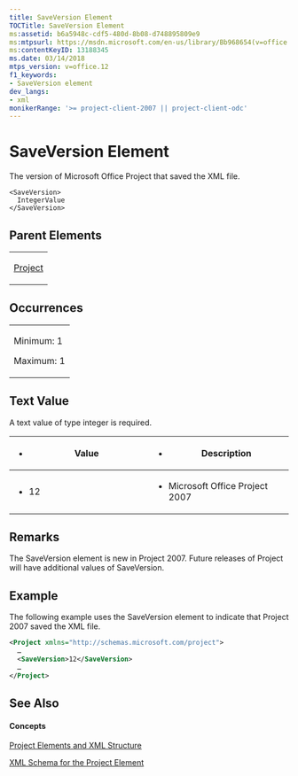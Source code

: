 ```yaml
---
title: SaveVersion Element
TOCTitle: SaveVersion Element
ms:assetid: b6a5948c-cdf5-480d-8b08-d748895809e9
ms:mtpsurl: https://msdn.microsoft.com/en-us/library/Bb968654(v=office.12)
ms:contentKeyID: 13188345
ms.date: 03/14/2018
mtps_version: v=office.12
f1_keywords:
- SaveVersion element
dev_langs:
- xml
monikerRange: '>= project-client-2007 || project-client-odc'
---
```


# SaveVersion Element




The version of Microsoft Office Project that saved the XML file.

    <SaveVersion>
      IntegerValue
    </SaveVersion>

## Parent Elements

<table>
<colgroup>
<col style="width: 100%" />
</colgroup>
<tbody>
<tr class="odd">
<td><p><a href="project-element.md">Project</a></p></td>
</tr>
</tbody>
</table>

## Occurrences

<table>
<colgroup>
<col style="width: 100%" />
</colgroup>
<tbody>
<tr class="odd">
<td><p>Minimum: 1</p>
<p>Maximum: 1</p></td>
</tr>
</tbody>
</table>

## Text Value

A text value of type integer is required.

<table>
<colgroup>
<col style="width: 50%" />
<col style="width: 50%" />
</colgroup>
<thead>
<tr class="header">
<th><ul>
<li><p>Value</p></li>
</ul></th>
<th><ul>
<li><p>Description</p></li>
</ul></th>
</tr>
</thead>
<tbody>
<tr class="odd">
<td><ul>
<li><p>12</p></li>
</ul></td>
<td><ul>
<li><p>Microsoft Office Project 2007</p></li>
</ul></td>
</tr>
</tbody>
</table>

## Remarks

The SaveVersion element is new in Project 2007. Future releases of Project will have additional values of SaveVersion.

## Example

The following example uses the SaveVersion element to indicate that Project 2007 saved the XML file.

``` xml
<Project xmlns="http://schemas.microsoft.com/project">
  …
  <SaveVersion>12</SaveVersion>
  …
</Project>
```

## See Also

#### Concepts

[Project Elements and XML Structure](project-elements-and-xml-structure.md)

[XML Schema for the Project Element](xml-schema-for-the-project-element.md)

